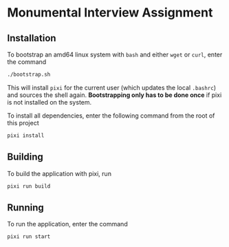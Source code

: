 # Monumental Interview Assignment

## Installation

To bootstrap an amd64 linux system with `bash` and either `wget` or `curl`, enter the command

```bash
./bootstrap.sh
```

This will install `pixi` for the current user (which updates the local `.bashrc`) and sources
the shell again. **Bootstrapping only has to be done once** if pixi is not installed on the system.

To install all dependencies, enter the following command from the root of this project

```bash
pixi install
```

## Building

To build the application with pixi, run

```bash
pixi run build
```

## Running

To run the application, enter the command

```bash
pixi run start
```
